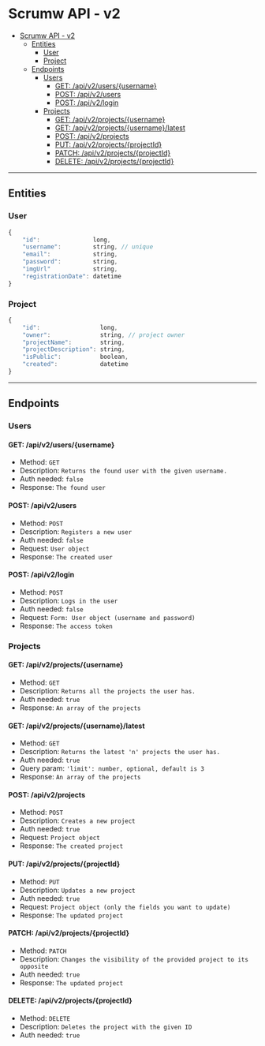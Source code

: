 # Scrumw API - v2

- [Scrumw API - v2](#scrumw-api---v2)
  - [Entities](#entities)
    - [User](#user)
    - [Project](#project)
  - [Endpoints](#endpoints)
    - [Users](#users)
      - [GET: /api/v2/users/{username}](#get-apiv2usersusername)
      - [POST: /api/v2/users](#post-apiv2users)
      - [POST: /api/v2/login](#post-apiv2login)
    - [Projects](#projects)
      - [GET: /api/v2/projects/{username}](#get-apiv2projectsusername)
      - [GET: /api/v2/projects/{username}/latest](#get-apiv2projectsusernamelatest)
      - [POST: /api/v2/projects](#post-apiv2projects)
      - [PUT: /api/v2/projects/{projectId}](#put-apiv2projectsprojectid)
      - [PATCH: /api/v2/projects/{projectId}](#patch-apiv2projectsprojectid)
      - [DELETE: /api/v2/projects/{projectId}](#delete-apiv2projectsprojectid)

<hr>

## Entities

### User
```js
{
    "id":               long,
    "username":         string, // unique
    "email":            string,
    "password":         string,
    "imgUrl"            string,
    "registrationDate": datetime
}
```

### Project
```js
{
    "id":                 long,
    "owner":              string, // project owner
    "projectName":        string,
    "projectDescription": string,
    "isPublic":           boolean,
    "created":            datetime
}
```

<hr>

## Endpoints

### Users

#### GET: /api/v2/users/{username}
- Method: `GET`
- Description: `Returns the found user with the given username.`
- Auth needed: `false`
- Response: `The found user`

#### POST: /api/v2/users
- Method: `POST`
- Description: `Registers a new user`
- Auth needed: `false`
- Request: `User object`
- Response: `The created user`

#### POST: /api/v2/login
- Method: `POST`
- Description: `Logs in the user`
- Auth needed: `false`
- Request: `Form: User object (username and password)`
- Response: `The access token`

### Projects

#### GET: /api/v2/projects/{username}
- Method: `GET`
- Description: `Returns all the projects the user has.`
- Auth needed: `true`
- Response: `An array of the projects`

#### GET: /api/v2/projects/{username}/latest
- Method: `GET`
- Description: `Returns the latest 'n' projects the user has.`
- Auth needed: `true`
- Query param: `'limit': number, optional, default is 3`
- Response: `An array of the projects`

#### POST: /api/v2/projects
- Method: `POST`
- Description: `Creates a new project`
- Auth needed: `true`
- Request: `Project object`
- Response: `The created project`

#### PUT: /api/v2/projects/{projectId}
- Method: `PUT`
- Description: `Updates a new project`
- Auth needed: `true`
- Request: `Project object (only the fields you want to update)`
- Response: `The updated project`

#### PATCH: /api/v2/projects/{projectId}
- Method: `PATCH`
- Description: `Changes the visibility of the provided project to its opposite`
- Auth needed: `true`
- Response: `The updated project`

#### DELETE: /api/v2/projects/{projectId}
- Method: `DELETE`
- Description: `Deletes the project with the given ID`
- Auth needed: `true`